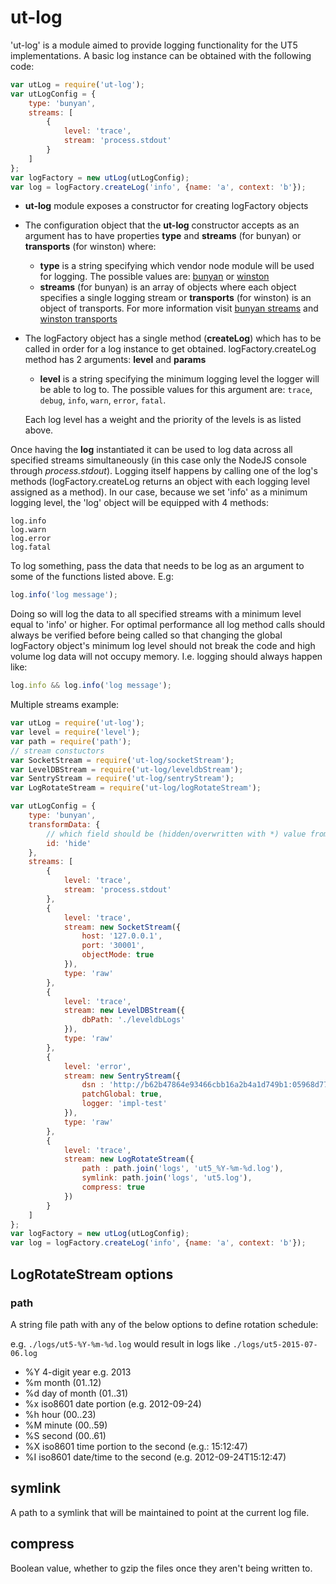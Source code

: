# ut-log

'ut-log' is a module aimed to provide logging functionality for the UT5 implementations.
A basic log instance can be obtained with the following code:

```js
var utLog = require('ut-log');
var utLogConfig = {
    type: 'bunyan',
    streams: [
        {
            level: 'trace',
            stream: 'process.stdout'
        }
    ]
};
var logFactory = new utLog(utLogConfig);
var log = logFactory.createLog('info', {name: 'a', context: 'b'});
```

- **ut-log** module exposes a constructor for creating logFactory objects

- The configuration object that the **ut-log** constructor accepts as an
  argument has to have properties **type** and **streams** (for bunyan) or
  **transports** (for winston) where:
  - **type** is a string specifying which vendor node module will be used for
  logging. The possible values are:
  [bunyan](https://github.com/trentm/node-bunyan) or
  [winston](https://github.com/winstonjs/winston)
  - **streams** (for bunyan) is an array of objects where each object specifies
  a single logging stream or **transports** (for winston) is an object of transports.
  For more information visit
  [bunyan streams](https://github.com/trentm/node-bunyan#streams) and
  [winston transports](https://github.com/winstonjs/winston#working-with-transports)

- The logFactory object has a single method (**createLog**) which has to be
  called in order for a log instance to get obtained. logFactory.createLog
  method has 2 arguments: **level** and **params**
  - **level** is a string specifying the minimum logging level the logger will
  be able to log to.  The possible values for this argument are:
  `trace`, `debug`, `info`, `warn`, `error`, `fatal`.

  Each log level has a weight and the priority of the levels is as listed above.

Once having the **log** instantiated it can be used to log data across all
specified streams simultaneously (in this case only the NodeJS console through
*process.stdout*). Logging itself happens by calling one of the log's methods
(logFactory.createLog returns an object with each logging level assigned
as a method). In our case, because we set 'info' as a minimum logging level,
the 'log' object will be equipped with 4 methods:

    log.info
    log.warn
    log.error
    log.fatal
To log something, pass the data that needs to be log as an argument to some of
the functions listed above. E.g:

```js
log.info('log message');
```

Doing so will log the data to all specified streams with a minimum level equal
to 'info' or higher. For optimal performance all log method calls should always
be verified before being called so that changing the global logFactory object's
minimum log level should not break the code and high volume log data will not
occupy memory. I.e. logging should always happen like:

```js
log.info && log.info('log message');
```

Multiple streams example:

```js
var utLog = require('ut-log');
var level = require('level');
var path = require('path');
// stream constuctors
var SocketStream = require('ut-log/socketStream');
var LevelDBStream = require('ut-log/leveldbStream');
var SentryStream = require('ut-log/sentryStream');
var LogRotateStream = require('ut-log/logRotateStream');

var utLogConfig = {
    type: 'bunyan',
    transformData: {
        // which field should be (hidden/overwritten with *) value from log
        id: 'hide'
    },
    streams: [
        {
            level: 'trace',
            stream: 'process.stdout'
        },
        {
            level: 'trace',
            stream: new SocketStream({
                host: '127.0.0.1',
                port: '30001',
                objectMode: true
            }),
            type: 'raw'
        },
        {
            level: 'trace',
            stream: new LevelDBStream({
                dbPath: './leveldbLogs'
            }),
            type: 'raw'
        },
        {
            level: 'error',
            stream: new SentryStream({
                dsn : 'http://b62b47864e93466cbb16a2b4a1d749b1:05968d770cdf4f8f8f09985d95ea9911@sentry.softwaregroup.com:49161/2',
                patchGlobal: true,
                logger: 'impl-test'
            }),
            type: 'raw'
        },
        {
            level: 'trace',
            stream: new LogRotateStream({
                path : path.join('logs', 'ut5_%Y-%m-%d.log'),
                symlink: path.join('logs', 'ut5.log'),
                compress: true
            })
        }
    ]
};
var logFactory = new utLog(utLogConfig);
var log = logFactory.createLog('info', {name: 'a', context: 'b'});
```

## LogRotateStream options

### path

A string file path with any of the below options to define rotation schedule:

e.g. `./logs/ut5-%Y-%m-%d.log` would result in logs like `./logs/ut5-2015-07-06.log`

- %Y 4-digit year e.g. 2013
- %m month (01..12)
- %d day of month (01..31)
- %x iso8601 date portion (e.g. 2012-09-24)
- %h hour (00..23)
- %M minute (00..59)
- %S second (00..61)
- %X iso8601 time portion to the second (e.g.: 15:12:47)
- %I iso8601 date/time to the second (e.g. 2012-09-24T15:12:47)

## symlink

A path to a symlink that will be maintained to point at the current log file.

## compress

Boolean value, whether to gzip the files once they aren't being written to.
